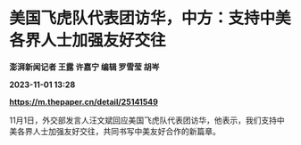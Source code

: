 # 美国飞虎队代表团访华，中方：支持中美各界人士加强友好交往
**澎湃新闻记者 王露 许嘉宁 编辑 罗雪莹 胡岑**

**2023-11-01 13:28**

**https://m.thepaper.cn/detail/25141549**

11月1日，外交部发言人汪文斌回应美国飞虎队代表团访华，他表示，我们支持中美各界人士加强友好交往，共同书写中美友好合作的新篇章。